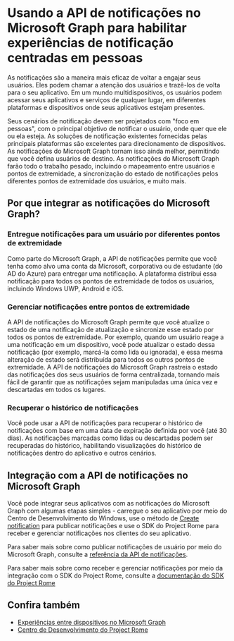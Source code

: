 # <a name="using-the-notifications-api-in-microsoft-graph-to-enable-human-centric-notification-experiences"></a>Usando a API de notificações no Microsoft Graph para habilitar experiências de notificação centradas em pessoas 

As notificações são a maneira mais eficaz de voltar a engajar seus usuários. Eles podem chamar a atenção dos usuários e trazê-los de volta para o seu aplicativo. Em um mundo multidispositivos, os usuários podem acessar seus aplicativos e serviços de qualquer lugar, em diferentes plataformas e dispositivos onde seus aplicativos estejam presentes. 

Seus cenários de notificação devem ser projetados com "foco em pessoas", com o principal objetivo de notificar o usuário, onde quer que ele ou ela esteja. As soluções de notificação existentes fornecidas pelas principais plataformas são excelentes para direcionamento de dispositivos. As notificações do Microsoft Graph tornam isso ainda melhor, permitindo que você defina usuários de destino. As notificações do Microsoft Graph farão todo o trabalho pesado, incluindo o mapeamento entre usuários e pontos de extremidade, a sincronização do estado de notificações pelos diferentes pontos de extremidade dos usuários, e muito mais. 

## <a name="why-integrate-with-microsoft-graph-notifications"></a>Por que integrar as notificações do Microsoft Graph?
### <a name="deliver-notifications-to-a-user-across-different-endpoints"></a>Entregue notificações para um usuário por diferentes pontos de extremidade
Como parte do Microsoft Graph, a API de notificações permite que você tenha como alvo uma conta da Microsoft, corporativa ou de estudante (do AD do Azure) para entregar uma notificação. A plataforma distribui essa notificação para todos os pontos de extremidade de todos os usuários, incluindo Windows UWP, Android e iOS. 

### <a name="manage-notifications-across-endpoints"></a>Gerenciar notificações entre pontos de extremidade
A API de notificações do Microsoft Graph permite que você atualize o estado de uma notificação de atualização e sincronize esse estado por todos os pontos de extremidade. Por exemplo, quando um usuário reage a uma notificação em um dispositivo, você pode atualizar o estado dessa notificação (por exemplo, marcá-la como lida ou ignorada), e essa mesma alteração de estado será distribuída para todos os outros pontos de extremidade. A API de notificações do Microsoft Graph rastreia o estado das notificações dos seus usuários de forma centralizada, tornando mais fácil de garantir que as notificações sejam manipuladas uma única vez e descartadas em todos os lugares.

### <a name="retrieve-notification-history"></a>Recuperar o histórico de notificações
Você pode usar a API de notificações para recuperar o histórico de notificações com base em uma data de expiração definida por você (até 30 dias). As notificações marcadas como lidas ou descartadas podem ser recuperadas do histórico, habilitando visualizações do histórico de notificações dentro do aplicativo e outros cenários. 

## <a name="integrating-with-the-notifications-api-in-microsoft-graph"></a>Integração com a API de notificações no Microsoft Graph

Você pode integrar seus aplicativos com as notificações do Microsoft Graph com algumas etapas simples - carregue o seu aplicativo por meio do Centro de Desenvolvimento do Windows, use o método de [Create notification](../api-reference/beta/api/projectrome_notification_post.md) para publicar notificações e use o SDK do Project Rome para receber e gerenciar notificações nos clientes do seu aplicativo.  

Para saber mais sobre como publicar notificações de usuário por meio do Microsoft Graph, consulte a [referência da API de notificações](../api-reference/beta/resources/notifications-api-overview.md).
 
Para saber mais sobre como receber e gerenciar notificações por meio da integração com o SDK do Project Rome, consulte a [documentação do SDK do Project Rome](https://docs.microsoft.com/en-us/windows/project-rome/) 

## <a name="see-also"></a>Confira também

- [Experiências entre dispositivos no Microsoft Graph](cross-device-concept-overview.md)
- [Centro de Desenvolvimento do Project Rome](http://aka.ms/projectrome)
